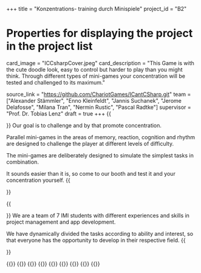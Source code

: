 +++
title = "Konzentrations- training durch Minispiele"
project_id = "B2"

# Properties for displaying the project in the project list
card_image = "ICCsharpCover.jpeg"
card_description = "This Game is with the cute doodle look, easy to control but harder to play than you might think. Through different types of mini-games your concentration will be tested and challenged to its maximum."

source_link = "https://github.com/ChariotGames/ICantCSharp.git"
team = ["Alexander Stämmler", "Enno Kleinfeldt", "Jannis Suchanek", "Jerome Delafosse", "Milana Tran", "Nermin Rustic", "Pascal Radtke"]
supervisor = "Prof. Dr. Tobias Lenz"
draft = true
+++
{{<section title="Our Goal">}}
Our goal is to challenge and by that promote concentration.

Parallel mini-games in the areas of memory, reaction, cognition and rhythm are designed to challenge the player at different levels of difficulty. 

The mini-games are deliberately designed to simulate the simplest tasks in combination. 

It sounds easier than it is, so come to our booth and test it and your concentration yourself.
{{</section>}}


{{<section title="The team">}}
We are a team of 7 IMI students with different experiences and skills in project management and app development. 

We have dynamically divided the tasks according to ability and interest, so that everyone has the opportunity to develop in their respective field.
{{</section>}}

{{<gallery>}} 
{{<team-member image="Alex2.png" name="The Voice (Sound)">}}
{{<team-member image="Enno2.png" name="The Unreal (Dev)">}}
{{<team-member image="jannis2.png" name="The Bughunter (QA)">}}
{{<team-member image="Jerome2.png" name="The Changeling (Support)">}}
{{<team-member image="Milana2.png" name="The Doodleista (Art)">}}
{{<team-member image="Nermin2.png" name="The Unity (Backend/-drop)">}}
{{<team-member image="Pascal2.png" name="The Streamer (Design)">}}
{{</gallery>}}

